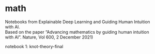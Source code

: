 # math
Notebooks from Explainable Deep Learning and Guiding Human Intuition with AI.  
Based on the paper
“Advancing mathematics by guiding human intuition with AI”. Nature, Vol 600, 2 December 2021)

notebook 1: knot-theory-final
